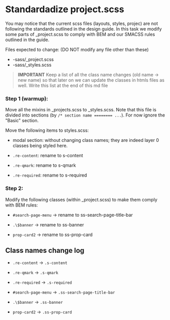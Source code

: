 Standardadize project.scss
=============================
You may notice that the current scss files (layouts, styles, projec) are not following the standards outlined in the design guide. In this task we modify some parts of _project.scss to comply with BEM and our SMACSS rules outlined in the guide.

Files expected to change: (DO NOT modify any file other than these)
- -sass/_project.scss
- -sass/_styles.scss

> **IMPORTANT** Keep a list of all the class name changes (old name -> new name) so that later on we can update the classes in htmls files as well. Write this list at the end of this md file

### Step 1 (warmup): 
Move all the mixins in _projects.scss to _styles.scss. Note that this file is divided into sections (by `/* section name ======== ...`). For now ignore the "Basic" section. 

Move the following items to styles.scss:

- modal section: without changing class names; they are indeed layer 0 classes being styled here.
  

- `.re-content`: rename to s-content
  

- `.re-qmark`: rename to s-qmark
  

- `.re-required`: rename to s-required

### Step 2:
Modify the following classes (within _project.scss) to make them comply with BEM rules:

- `#search-page-menu` -> rename to ss-search-page-title-bar

- `.\$banner` -> rename to ss-banner

- `prop-card2` -> rename to ss-prop-card

Class names change log
-----------------------------------
- `.re-content` -> `.s-content`

- `.re-qmark` -> `.s-qmark`
  
- `.re-required` -> `.s-required`

- `#search-page-menu` -> `.ss-search-page-title-bar`

- `.\$banner` -> `.ss-banner`

- `prop-card2` -> `.ss-prop-card`